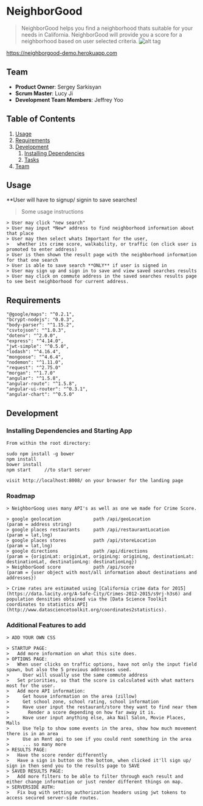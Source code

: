 # NeighborGood

> NeighborGood helps you find a neighborhood thats suitable for your needs in California. NeighborGood will provide you a score for a neighborhood based on user selected criteria.
![alt tag](/../screenshots/neighborgood.gif)

https://neighborgood-demo.herokuapp.com

## Team

  - __Product Owner__: Sergey Sarkisyan
  - __Scrum Master__: Lucy Ji
  - __Development Team Members__: Jeffrey Yoo

## Table of Contents

1. [Usage](#Usage)
1. [Requirements](#requirements)
1. [Development](#development)
    1. [Installing Dependencies](#installing-dependencies)
    1. [Tasks](#tasks)
1. [Team](#team)


## Usage
**User will have to signup/ signin to save searches!
> Some usage instructions
```
> User may click "new search"
> User may input *New* address to find neighborhood information about that place
> User may then select whats Important for the user,
>   whether its crime score, walkability, or traffic (on click user is promoted to enter address)
> User is then shown the result page with the neighborhood information for that one search
> User is able to save search **ONLY** if user is signed in
> User may sign up and sign in to save and view saved searches results
> User may click on commute address in the saved searches results page to see best neighborhood for current address.
```
## Requirements
```
"@google/maps": "^0.2.1",
"bcrypt-nodejs": "0.0.3",
"body-parser": "^1.15.2",
"csvtojson": "^1.0.3",
"dotenv": "^2.0.0",
"express": "^4.14.0",
"jwt-simple": "^0.5.0",
"lodash": "^4.16.4",
"mongoose": "^4.6.4",
"nodemon": "^1.11.0",
"request": "^2.75.0"
"morgan": "^1.7.0"
"angular": "^1.5.8",
"angular-route": "^1.5.8",
"angular-ui-router": "^0.3.1",
"angular-chart": "^0.5.0"
```
## Development


### Installing Dependencies and Starting App
```
From within the root directory:

sudo npm install -g bower
npm install
bower install
npm start     //to start server

visit http://localhost:8008/ on your browser for the landing page
```

### Roadmap
```
> NeighborGoog uses many API's as well as one we made for Crime Score.

> google geolocation            path /api/geoLocation            (param = address string)
> google places restaurants     path /api/restaurantLocation     (param = lat,lng)
> google places stores          path /api/storeLocation          (param = lat,lng)
> google directions             path /api/directions             (param = {originLat: originLat, originLng: originLng, destinationLat: destinationLat, destinationLng: destinationLng})
> NeighborGood score            path /api/score                  (param = {user object with most/all information about destinations and addresses})

> Crime rates are estimated using [California crime data for 2015](https://data.lacity.org/A-Safe-City/Crimes-2012-2015/s9rj-h3s6) and population densities obtained via the [Data Science Toolkit coordinates to statistics API](http://www.datasciencetoolkit.org/coordinates2statistics).
```

### Additional Features to add
```
> ADD YOUR OWN CSS

> STARTUP PAGE:
>   Add more information on what this site does. 
> OPTIONS PAGE: 
>   When user clicks on traffic options, have not only the input field spawn, but also the 5 previous addresses used.
>     User will usually use the same commute address
>   Set priorities, so that the score is calculated with what matters most for the user.
>   Add more API information:
>     Get house information on the area (zillow)
>     Get school zone, school rating, school information
>     Have user input the restaurant/store they want to find near them
>       Render a score depending on how far away it is.
>     Have user input anything else, aka Nail Salon, Movie Places, Malls
>     Use Yelp to show some events in the area, show how much movement there is in an area
>     Use an Rent api to see if you could rent something in the area
>     ... so many more
> RESULTS PAGE:
>   Have the score render differently
>   Have a sign in button on the bottom, when clicked it'll sign up/ sign in then send you to the results page to SAVE
> SAVED RESULTS PAGE:
>   Add more filters to be able to filter through each result and either change information or just render different things on map.
> SERVERSIDE AUTH:
>   Fix bug with setting authorization headers using jwt tokens to access secured server-side routes. 

```
